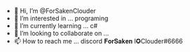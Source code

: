 - 👋 Hi, I’m @ForSakenClouder
- 👀 I’m interested in ... programing
- 🌱 I’m currently learning ... c#
- 💞️ I’m looking to collaborate on ...
- 📫 How to reach me ... discord 𝐅𝐨𝐫𝐒𝐚𝐤𝐞𝐧 I✪Clouder#6666

<!---
ForSakenClouder/ForSakenClouder is a ✨ special ✨ repository because its `README.md` (this file) appears on your GitHub profile.
You can click the Preview link to take a look at your changes.
--->
